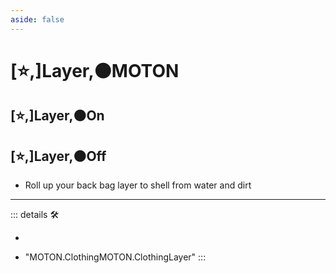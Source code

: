 ```yaml
---
aside: false
---
```

# [⭐,]<labor>Layer</labor>,🟠<motor>MOTON</motor>

## [⭐,]<labor>Layer</labor>,🟠<motor>On</motor>

## [⭐,]<labor>Layer</labor>,🟠<motor>Off</motor>

- Roll up your back bag layer to shell from water and dirt

---

<!-- =================================================== -->
<!-- =================================================== -->
<!-- =================================================== -->
<!-- =================================================== -->
<!-- =================================================== -->
::: details 🛠

-

- "MOTON.ClothingMOTON.ClothingLayer"
:::
